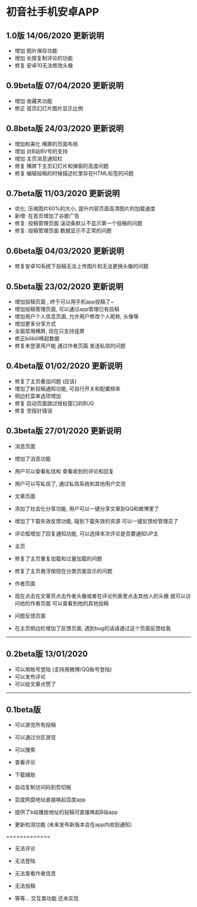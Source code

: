 
# 初音社手机安卓APP


## 1.0版 14/06/2020 更新说明
- 增加 图片保存功能
- 增加 长按复制评论的功能
- 修复 安卓10无法修改头像


## 0.9beta版 07/04/2020 更新说明
- 增加 收藏夹功能
- 修正 首页幻灯片图片显示比例

## 0.8beta版 24/03/2020 更新说明
- 增加和美化 横屏的页面布局
- 增加 对B站BV号的支持
- 增加 主页消息通知栏
- 修复 横屏下主页幻灯片和弹窗的高度问题
- 修复 编辑投稿的时候描述栏里存在HTML标签的问题




## 0.7beta版 11/03/2020 更新说明
- 优化: 压缩图片60%的大小, 提升内容页面高清图片的加载速度
- 新增: 在首页增加了谷歌广告
- 修复: 投稿管理页面 滚动条默认不显示第一个投稿的问题
- 修复: 投稿管理页面 数据显示不正常的问题

## 0.6beta版 04/03/2020 更新说明
- 修复安卓10系统下投稿无法上传图片和无法更换头像的问题

## 0.5beta版 23/02/2020 更新说明
- 增加投稿页面 , 终于可以用手机app投稿了~
- 增加投稿管理页面, 可以通过app管理已有投稿
- 增加用户个人信息页面, 允许用户修改个人昵称, 头像等
- 增加更多分享方式
- 全面禁用横屏, 现在只支持竖屏
- 修正bilibili唤起数据
- 修复未登录用户能 通过作者页面 发送私信的问题



## 0.4beta版 01/02/2020 更新说明

- 修复了主页叠加问题 (应该)
- 增加了新投稿通知功能, 可自行开关和配置频率
- 侧边栏菜单选项增加
- 修复 启动页面跳过授权窗口的BUG
- 修复 空指针错误



## 0.3beta版 27/01/2020 更新说明

- 消息页面
 - 增加了消息功能
 - 用户可以查看私信和 查看收到的评论和回复
 - 用户可以写私信了, 通过私信系统和其他用户交流

- 文章页面
 - 添加了社会化分享功能, 用户可以一键分享文章到QQ和微博里了
 - 增加了下载失效反馈功能, 碰到下载失效的资源 可以一键反馈给管理员了
 - 评论框增加了回复通知功能, 可以选择本次评论是否要通知UP主

- 主页
 - 修复了主页重复加载和过量加载的问题
 - 修复了主页悬浮按钮在分类页面显示的问题

- 作者页面
 - 现在点击在文章页点击作者头像或者在评论列表里点击其他人的头像 就可以访问他的作者页面 可以查看到他的其他投稿

- 问题反馈页面
 - 在主页侧边栏增加了反馈页面, 遇到bug的话请通过这个页面反馈给我


------------



## 0.2beta版 13/01/2020

  - 可以用账号登陆 (支持用微博/QQ账号登陆)
  - 可以发布评论
  - 可以给文章点赞了


***

## 0.1beta版

  - 可以游览所有投稿 

  - 可以通过分区游览

  - 可以搜索

  - 查看评论

  - 下载辅助

  - 自动复制访问码到剪切板

  - 百度网盘地址直接唤起百度app 

  - 提供了b站播放地址的投稿可直接唤起B站app

  - 更新检测功能 (未来发布新版本会在app内收到通知)
 
 =============

  - 无法评论

  -  无法登陆

  - 无法查看作者信息

  - 无法投稿

  - 等等… 交互类功能 还未实现
